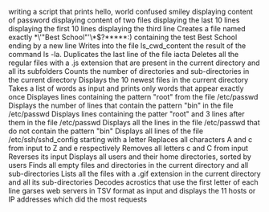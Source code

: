 writing a script that prints hello, world
confused smiley
displaying content of password
displaying content of two files
displaying the last 10 lines
displaying the first 10 lines
displaying the third line 
Creates a file named exactly \*\\'"Best School"\'\\*$\?\*\*\*\*\*:) containing the test Best School ending by a new line
Writes into the file ls_cwd_content the result of the command ls -la.
Duplicates the last line of the file iacta
Deletes all the regular files with a .js extension that are present in the current directory and all its subfolders
Counts the number of directories and sub-directories in the current directory
Displays the 10 newest files in the current directory
Takes a list of words as input and prints only words that appear exactly once
Displayes lines containing the pattern "root" from the file /etc/passwd
Displays the number of lines that contain the pattern "bin" in the file /etc/passwd
Displays lines containing the patter "root" and 3 lines after them in the file /etc/passwd
Displays all the lines in the file /etc/passwd that do not contain the pattern "bin"
Displays all lines of the file /etc/ssh/sshd_config starting with a letter
Replaces all characters A and c from input to Z and e respectively
Removes all letters c and C from input
Reverses its input
Displays all users and their home directories, sorted by users
Finds all empty files and directories in the current directory and all sub-directories
Lists all the files with a .gif extension in the current directory and all its sub-directories
Decodes acrostics that use the first letter of each line
garses web servers in TSV format as input and displays the 11 hosts or IP addresses which did the most requests
